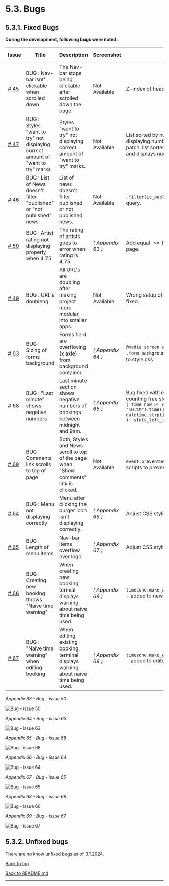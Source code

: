# **5.3. Bugs**

## **5.3.1. Fixed Bugs**

**During the development, following bugs were noted :**

| Issue                                                                 | Title                                                                           | Description                                                                           | Screenshot          | Solution                                                                                                                                                                                                                                   | Final Commit                                                                                                   | Result |
| --------------------------------------------------------------------- | ------------------------------------------------------------------------------- | ------------------------------------------------------------------------------------- | ------------------- | ------------------------------------------------------------------------------------------------------------------------------------------------------------------------------------------------------------------------------------------ | -------------------------------------------------------------------------------------------------------------- | ------ |
| [# 45](https://github.com/tomik-z-cech/PP4-Aneta-s-Glimmer/issues/45) | BUG : Nav-bar isnt' clickable when scrolled down                                | The Nav-bar stops being clickable after scrolled down the page.                       | Not Available       | Z-index of header changed to 9                                                                                                                                                                                                             | [3020bfc](https://github.com/tomik-z-cech/PP4-Aneta-s-Glimmer/commit/3020bfc1b88cba55d19d672acf1999e3c4212853) | FIXED  |
| [# 47](https://github.com/tomik-z-cech/PP4-Aneta-s-Glimmer/issues/47) | BUG : Styles "want to try" not displaying correct amount of "want to try" marks | Styles "want to try" not displaying correct amount of "want to try" marks.            | Not Available       | List sorted by number of "want to try" but displaying number of "likes" originally. After patch, list sorted by number of "want to try" and displays number of "want to try".                                                              | [ec56b3c](https://github.com/tomik-z-cech/PP4-Aneta-s-Glimmer/commit/ec56b3c3455d1634cfcd5e3e93e97221ecbd4007) | FIXED  |
| [# 46](https://github.com/tomik-z-cech/PP4-Aneta-s-Glimmer/issues/46) | BUG : List of News doesn't filter "published" or "not published" news           | List of news doesn't filter published or not published news.                          | Not Available       | `.filter(is_published=1)` added as a search query.                                                                                                                                                                                       | [503f6ab](https://github.com/tomik-z-cech/PP4-Aneta-s-Glimmer/commit/503f6ab884226ae2453e5598ae5792f19e83788d) | FIXED  |
| [# 50](https://github.com/tomik-z-cech/PP4-Aneta-s-Glimmer/issues/50) | BUG : Artist rating not displaying properly when 4.75                           | The rating of artists goes to error when rating is 4.75.                              | *( Appendix 63 )* | Add equal ` >=`  to if else statement on landing page.                                                                                                                                                                                   | [bd08ac1](https://github.com/tomik-z-cech/PP4-Aneta-s-Glimmer/commit/bd08ac1392d556365fc42a2aa7a699ecb7f17d79) | FIXED  |
| [# 49](https://github.com/tomik-z-cech/PP4-Aneta-s-Glimmer/issues/49) | BUG : URL's doubleng                                                            | All URL's are doubling after making project more modular into smaller apps.           | Not Available       | Wrong setup of project + apps URL's, all fixed.                                                                                                                                                                                            | [fe0b058](https://github.com/tomik-z-cech/PP4-Aneta-s-Glimmer/commit/fe0b058e78c136c73dce7ca2a0b7d272054d225f) | FIXED  |
| [# 63](https://github.com/tomik-z-cech/PP4-Aneta-s-Glimmer/issues/63) | BUG : Sizing of forms background                                                | Forms field are overfloving (x axle) from background container.                       | *( Appendix 64 )* | `@media screen and (max-width: 991px) { .form-background { width: 80%; } }` added to style.css                                                                                                                                           | [d71d7f3](https://github.com/tomik-z-cech/PP4-Aneta-s-Glimmer/commit/d71d7f3d9bced7c66dd36ed8b7ccb2874d24fa0f) | FIXED  |
| [# 68](https://github.com/tomik-z-cech/PP4-Aneta-s-Glimmer/issues/68) | BUG : "Last minute" shows negative numbers                                      | Last minute section shows negative numbers of bookings between midnight and 9am.      | *( Appendix 65 )* | Bug fixed with extending if statement to start counting free slots at midnight by adding `if ( time_now >= datetime.strptime("00:00", "%H:%M").time() and time_now < datetime.strptime("09:00", "%H:%M").time() ): slots_left_today = 8` | [b0d9f79](https://github.com/tomik-z-cech/PP4-Aneta-s-Glimmer/commit/b0d9f799e689f525461e6eb541d3c87d18bd5a05) | FIXED  |
| [# 69](https://github.com/tomik-z-cech/PP4-Aneta-s-Glimmer/issues/69) | BUG : Comments link scrolls to top of page                                      | Both, Styles and News scroll to top of the page when "Show comments" link is clicked. | Not Available       | `event.preventDefault();` added to both js scripts to prevent scrolling.                                                                                                                                                                 | [e299eec](https://github.com/tomik-z-cech/PP4-Aneta-s-Glimmer/commit/e299eec55ed063aa426a6d2bf5ad59ba3cd3cf0c) | FIXED  |
| [# 64](https://github.com/tomik-z-cech/PP4-Aneta-s-Glimmer/issues/64) | BUG : Menu not displaying correctly                                             | Menu after clicking the burger icon isn't displaying correctly.                       | *( Appendix 66 )* | Adjust CSS styling via media queries                                                                                                                                                                                                       | [f8925bb](https://github.com/tomik-z-cech/PP4-Aneta-s-Glimmer/commit/f8925bbc5264f77e3b411a29b952a083d89bad65) | FIXED  |
| [# 65](https://github.com/tomik-z-cech/PP4-Aneta-s-Glimmer/issues/65) | BUG : Length of menu items                                                      | Nav-bar items overflow over logo.                                                     | *( Appendix 67 )* | Adjust CSS styling via media queries                                                                                                                                                                                                       | [f8925bb](https://github.com/tomik-z-cech/PP4-Aneta-s-Glimmer/commit/f8925bbc5264f77e3b411a29b952a083d89bad65) | FIXED  |
| [# 66](https://github.com/tomik-z-cech/PP4-Aneta-s-Glimmer/issues/66) | BUG : Creating new booking throws "Naive time warning"                          | When creating new booking, termial displays warning about naive time being used.      | *( Appendix 68 )* | `timezone.make_aware(new_booking.date_time)` - added to new booking                                                                                                                                                                      | [160c5d4](https://github.com/tomik-z-cech/PP4-Aneta-s-Glimmer/commit/160c5d46a89e6e9a99bb913e0bd98d3349551a2c) | FIXED  |
| [# 67](https://github.com/tomik-z-cech/PP4-Aneta-s-Glimmer/issues/67) | BUG : "Naive time warning" when editing booking                                 | When editing existing booking, terminal displays warning about naive time being used. | *( Appendix 69 )* | `timezone.make_aware(new_booking.date_time)` - added to edited booking                                                                                                                                                                   | [275b529](https://github.com/tomik-z-cech/PP4-Aneta-s-Glimmer/commit/275b529fddcd0725a5c9746f6f76c4d20f08311e) | FIXED  |

*Appendix 63 - Bug - issue 50*

![Bug - issue 50](/docs/bugs/bug-63.png)

*Appendix 64 - Bug - issue 63*

![Bug - issue 63](/docs/bugs/bug-64.png)

*Appendix 65 - Bug - issue 68*

![Bug - issue 68](/docs/bugs/bug-65.jpg)

*Appendix 66 - Bug - issue 64*

![Bug - issue 64](/docs/bugs/bug-66.png)

*Appendix 67 - Bug - issue 65*

![Bug - issue 65](/docs/bugs/bug-67.png)

*Appendix 68 - Bug - issue 66*

![Bug - issue 66](/docs/bugs/bug-68.png)

*Appendix 69 - Bug - issue 67*

![Bug - issue 67](/docs/bugs/bug-69.png)


## **5.3.2. Unfixed bugs**

There are no know unfixed bugs as of 3.1.2024.

[Back to top](https://github.com/tomik-z-cech/PP4-Aneta-s-Glimmer/blob/main/docs/bugs.md#53-bugs)

[Back to README.md](https://github.com/tomik-z-cech/PP4-Aneta-s-Glimmer/tree/main#1-key-project-information)

---
